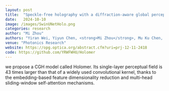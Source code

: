 ```yaml
---
layout: post
title:  "Speckle-free holography with a diffraction-aware global perceptual model"
date:   2024-10-10 
image: /images/SwinUNetHolo.png
categories: research
author: "Mi Zhou"
authors: "Yiran Wei, Yiyun Chen, <strong>Mi Zhou</strong>, Mu Ku Chen, Shuming Jiao, Qinghua Song, Xiao-Ping Zhang, Zihan Geng"
venue: "Photonics Research"
website: https://opg.optica.org/abstract.cfm?uri=prj-12-11-2418
code: https://github.com/YRWFWHU/Holomer
---
```

we propose a CGH model called Holomer. Its single-layer perceptual field is 43 times larger than that of a widely used  convolutional kernel, thanks to the embedding-based feature dimensionality reduction and multi-head sliding-window self-attention mechanisms.
